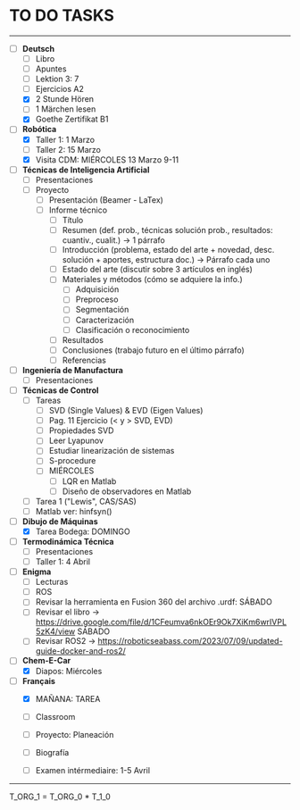 # TO DO TASKS 

---

- [ ] **Deutsch**
	- [ ] Libro
	- [ ] Apuntes
	- [ ] Lektion 3: 7
	- [ ] Ejercicios A2
	- [x] 2 Stunde Hören
	- [ ] 1 Märchen lesen
	- [x] Goethe Zertifikat B1

- [ ] **Robótica**
	- [x] Taller 1: 1 Marzo
	- [ ] Taller 2: 15 Marzo
	- [x] Visita CDM: MIÉRCOLES 13 Marzo 9-11

- [ ] **Técnicas de Inteligencia Artificial**
	- [ ] Presentaciones
	- [ ] Proyecto
		- [ ] Presentación (Beamer - LaTex)
		- [ ] Informe técnico
			- [ ] Título
			- [ ] Resumen (def. prob., técnicas solución prob., resultados: cuantiv., cualit.) -> 1 párrafo
			- [ ] Introducción (problema, estado del arte + novedad, desc. solución + aportes, estructura doc.) -> Párrafo cada uno
			- [ ] Estado del arte (discutir sobre 3 artículos en inglés)
			- [ ] Materiales y métodos (cómo se adquiere la info.)
				- [ ] Adquisición
				- [ ] Preproceso
				- [ ] Segmentación
				- [ ] Caracterización
				- [ ] Clasificación o reconocimiento
			- [ ] Resultados
			- [ ] Conclusiones (trabajo futuro en el último párrafo)
			- [ ] Referencias

- [ ] **Ingeniería de Manufactura**
	- [ ] Presentaciones

- [ ] **Técnicas de Control**
	- [ ] Tareas
		- [ ] SVD (Single Values) & EVD (Eigen Values)
		- [ ] Pag. 11 Ejercicio (< y > SVD, EVD)
		- [ ] Propiedades SVD
		- [ ] Leer Lyapunov
		- [ ] Estudiar linearización de sistemas
		- [ ] S-procedure
		- [ ] MIÉRCOLES
			- [ ] LQR en Matlab
			- [ ] Diseño de observadores en Matlab
	- [ ] Tarea 1 ("Lewis", CAS/SAS)
	- [ ] Matlab ver: hinfsyn()

- [ ] **Dibujo de Máquinas**
	- [x] Tarea Bodega: DOMINGO

- [ ] **Termodinámica Técnica**
	- [ ] Presentaciones
	- [ ] Taller 1: 4 Abril

 - [ ] **Enigma**
	 - [ ] Lecturas
	 - [ ] ROS
	 - [ ] Revisar la herramienta en Fusion 360 del archivo .urdf: SÁBADO
	 - [ ] Revisar el libro -> https://drive.google.com/file/d/1CFeumva6nkOEr9Ok7XiKm6wrIVPL5zK4/view SÁBADO
	 - [ ] Revisar ROS2 -> https://roboticseabass.com/2023/07/09/updated-guide-docker-and-ros2/

- [ ] **Chem-E-Car**
	- [x] Diapos: Miércoles

- [ ]  **Français**
	- [x] MAÑANA: TAREA
	- [ ] Classroom
	- [ ] Proyecto: Planeación
	- [ ] Biografía
	- [ ] Examen intérmediaire: 1-5 Avril



---

T_ORG_1 = T_ORG_0 * T_1_0





